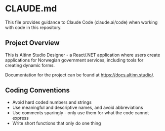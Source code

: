 # CLAUDE.md

This file provides guidance to Claude Code (claude.ai/code) when working with code in this repository.

## Project Overview

This is Altinn Studio Designer - a React/.NET application where users create applications for Norwegian government services, including tools for creating dynamic forms.

Documentation for the project can be found at https://docs.altinn.studio/.

## Coding Conventions

- Avoid hard coded numbers and strings
- Use meaningful and descriptive names, and avoid abbreviations
- Use comments sparingly - only use them for what the code cannot express
- Write short functions that only do one thing
